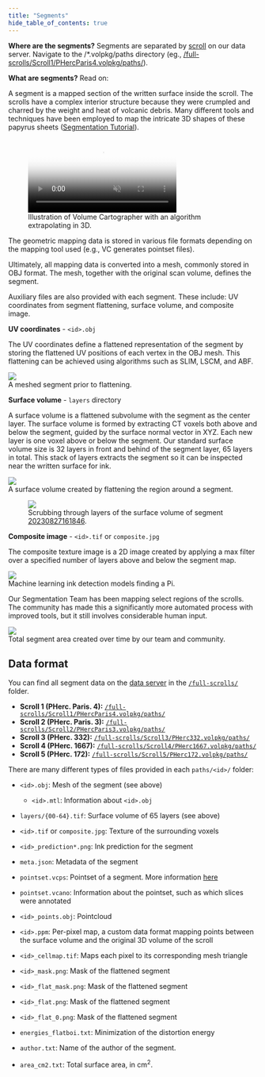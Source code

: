 ```yaml
---
title: "Segments"
hide_table_of_contents: true
---
```


<head>
  <html data-theme="dark" />

  <meta
    name="description"
    content="A $1,000,000+ machine learning and computer vision competition"
  />

  <meta property="og:type" content="website" />
  <meta property="og:url" content="https://scrollprize.org" />
  <meta property="og:title" content="Vesuvius Challenge" />
  <meta
    property="og:description"
    content="A $1,000,000+ machine learning and computer vision competition"
  />
  <meta
    property="og:image"
    content="https://scrollprize.org/img/social/opengraph.jpg"
  />

  <meta property="twitter:card" content="summary_large_image" />
  <meta property="twitter:url" content="https://scrollprize.org" />
  <meta property="twitter:title" content="Vesuvius Challenge" />
  <meta
    property="twitter:description"
    content="A $1,000,000+ machine learning and computer vision competition"
  />
  <meta
    property="twitter:image"
    content="https://scrollprize.org/img/social/opengraph.jpg"
  />
</head>

**Where are the segments?** Segments are separated by [scroll](https://dl.ash2txt.org/full-scrolls/) on our data server. Navigate to the /*.volpkg/paths directory (eg., [/full-scrolls/Scroll1/PHercParis4.volpkg/paths/](https://dl.ash2txt.org/full-scrolls/Scroll1/PHercParis4.volpkg/paths/)).

**What are segments?** Read on:

A segment is a mapped section of the written surface inside the scroll. The scrolls have a complex interior structure because they were crumpled and charred by the weight and heat of volcanic debris. Many different tools and techniques have been employed to map the intricate 3D shapes of these papyrus sheets ([Segmentation Tutorial](tutorial3)).

<figure className="max-w-[500px]">
  <video autoPlay playsInline muted controls className="w-[100%] rounded-xl" poster="/img/tutorials/vc-extrapolation2.webp">
    <source src="/img/tutorials/vc-extrapolation2.webm" type="video/webm"/>
  </video>
  <figcaption className="mt-0">Illustration of Volume Cartographer with an algorithm extrapolating in 3D.</figcaption>
</figure>

The geometric mapping data is stored in various file formats depending on the mapping tool used (e.g., VC generates pointset files).

Ultimately, all mapping data is converted into a mesh, commonly stored in OBJ format. The mesh, together with the original scan volume, defines the segment.

Auxiliary files are also provided with each segment. These include: UV coordinates from segment flattening, surface volume, and composite image.

**UV coordinates** - `<id>.obj`

The UV coordinates define a flattened representation of the segment by storing the flattened UV positions of each vertex in the OBJ mesh. This flattening can be achieved using algorithms such as SLIM, LSCM, and ABF.

<div className="flex w-[100%]">
    <div className="w-[100%] mb-2 mr-2"><img src="/img/data/mesh2surfvol.webp" className="w-[100%]"/><figcaption className="mt-0">A meshed segment prior to flattening.</figcaption></div>
</div>

**Surface volume** - `layers` directory

A surface volume is a flattened subvolume with the segment as the center layer. The surface volume is formed by extracting CT voxels both above and below the segment, guided by the surface normal vector in XYZ. Each new layer is one voxel above or below the segment. Our standard surface volume size is 32 layers in front and behind of the segment layer, 65 layers in total. This stack of layers extracts the segment so it can be inspected near the written surface for ink.

<div className="flex w-[100%]">
    <div className="w-[100%] mb-2 mr-2"><img src="/img/data/mesh2surfvol.webp" className="w-[100%]"/><figcaption className="mt-0">A surface volume created by flattening the region around a segment.</figcaption></div>
</div>

<figure className="max-w-[600px]">
  <img src="/img/data/surface_volume.gif"/>
  <figcaption className="mt-0">Scrubbing through layers of the surface volume of segment <a href="https://dl.ash2txt.org/full-scrolls/Scroll1/PHercParis4.volpkg/paths/20230827161846/layers/">20230827161846</a>.</figcaption>
</figure>

**Composite image** - `<id>.tif` or `composite.jpg`

The composite texture image is a 2D image created by applying a max filter over a specified number of layers above and below the segment map.

<div className="flex w-[100%]">
  <div className="w-[100%] mb-2 mr-2"><img src="/img/data/ML-ink-detection.webp" className="w-[100%]"/><figcaption className="mt-0">Machine learning ink detection models finding a Pi.</figcaption></div>
</div>

Our Segmentation Team has been mapping select regions of the scrolls. The community has made this a significantly more automated process with improved tools, but it still involves considerable human input. 

<div className="flex w-[100%]">
  <div className="w-[100%] mb-2 mr-2"><img src="/img/data/segment_areas.webp" className="w-[100%]"/><figcaption className="mt-0">Total segment area created over time by our team and community.</figcaption></div>
</div>

## Data format

You can find all segment data on the [data server](https://dl.ash2txt.org/) in the [`/full-scrolls/`](https://dl.ash2txt.org/full-scrolls/) folder.

* **Scroll 1 (PHerc. Paris. 4):** [`/full-scrolls/Scroll1/PHercParis4.volpkg/paths/`](https://dl.ash2txt.org/full-scrolls/Scroll1/PHercParis4.volpkg/paths/)
* **Scroll 2 (PHerc. Paris. 3):** [`/full-scrolls/Scroll2/PHercParis3.volpkg/paths/`](https://dl.ash2txt.org/full-scrolls/Scroll2/PHercParis3.volpkg/paths/)
* **Scroll 3 (PHerc. 332):** [`/full-scrolls/Scroll3/PHerc332.volpkg/paths/`](https://dl.ash2txt.org/full-scrolls/Scroll3/PHerc332.volpkg/paths/)
* **Scroll 4 (PHerc. 1667):** [`/full-scrolls/Scroll4/PHerc1667.volpkg/paths/`](https://dl.ash2txt.org/full-scrolls/Scroll4/PHerc1667.volpkg/paths/)
* **Scroll 5 (PHerc. 172):** [`/full-scrolls/Scroll5/PHerc172.volpkg/paths/`](https://dl.ash2txt.org/full-scrolls/Scroll5/PHerc172.volpkg/paths/)

There are many different types of files provided in each `paths/<id>/` folder:
* `<id>.obj`: Mesh of the segment (see above)
  * `<id>.mtl`: Information about `<id>.obj`
* `layers/{00-64}.tif`: Surface volume of 65 layers (see above)
* `<id>.tif` or `composite.jpg`: Texture of the surrounding voxels
* `<id>_prediction*.png`: Ink prediction for the segment

* `meta.json`: Metadata of the segment
* `pointset.vcps`: Pointset of a segment. More information [here](https://www.kaggle.com/code/kglspl/simple-vcps-parser)
* `pointset.vcano`: Information about the pointset, such as which slices were annotated
* `<id>_points.obj`: Pointcloud
* `<id>.ppm`: Per-pixel map, a custom data format mapping points between the surface volume and the original 3D volume of the scroll
* `<id>_cellmap.tif`: Maps each pixel to its corresponding mesh triangle
* `<id>_mask.png`: Mask of the flattened segment
* `<id>_flat_mask.png`: Mask of the flattened segment
* `<id>_flat.png`: Mask of the flattened segment
* `<id>_flat_0.png`: Mask of the flattened segment
* `energies_flatboi.txt`: Minimization of the distortion energy
* `author.txt`: Name of the author of the segment.
* `area_cm2.txt`: Total surface area, in cm<sup>2</sup>.
